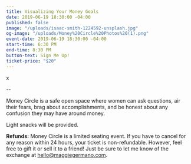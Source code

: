 ```yaml
---
title: Visualizing Your Money Goals
date: 2019-06-19 18:30:00 -04:00
published: false
image: "/uploads/isaac-smith-1224592-unsplash.jpg"
og-image: "/uploads/Money%20Circle%20Photos%20(1).png"
event-date: 2019-06-19 18:30:00 -04:00
start-time: 6:30 PM
end-time: 8:30 PM
button-text: Sign Me Up!
ticket-price: "$20"
---
```


x

--

Money Circle is a safe open space where women can ask questions, air their fears, brag about accomplishments, and be honest about any confusion they may have around money.

Light snacks will be provided.

**Refunds:** Money Circle is a limited seating event. If you have to cancel for any reason within 24 hours, your ticket is non-refundable. However, feel free to gift it or sell it to a friend! Just be sure to let me know of the exchange at [hello@maggiegermano.com](mailto:hello@maggiegermano.com).